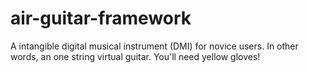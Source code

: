 # air-guitar-framework
A intangible digital musical instrument (DMI) for novice users. In other words, an one string virtual guitar. You'll need yellow gloves!
